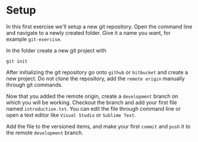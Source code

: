 # Setup
In this first exercise we'll setup a new git repository. Open the command
line and navigate to a newly created folder. Give it a name you want, for
example `git-exercise`.

In the folder create a new git project with

`git init`

After initializing the git repository go onto `github` or `bitbucket`
and create a new project. Do not clone the repository, add the `remote
origin` manually through git commands.

Now that you added the remote origin, create a `development` branch on
which you will be working. Checkout the branch and add your first file
named `introduction.txt`. You can edit the file through command line
or open a text editor like `Visual Studio` or `Sublime Text`.

Add the file to the versioned items, and make your first `commit` and
`push` it to the remote `development` branch.